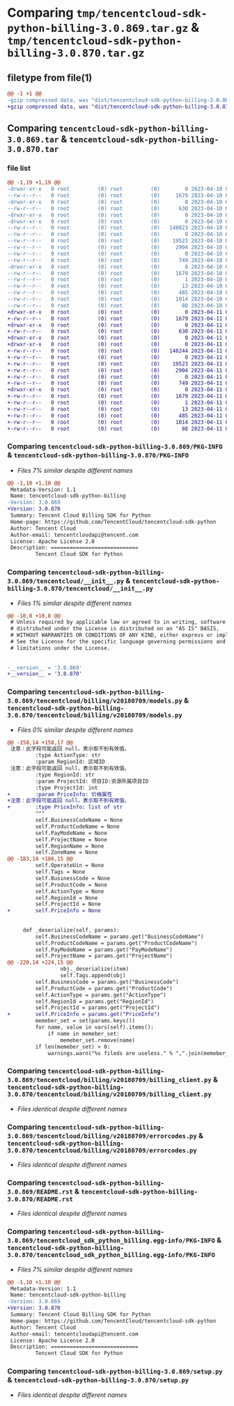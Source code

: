 # Comparing `tmp/tencentcloud-sdk-python-billing-3.0.869.tar.gz` & `tmp/tencentcloud-sdk-python-billing-3.0.870.tar.gz`

## filetype from file(1)

```diff
@@ -1 +1 @@
-gzip compressed data, was "dist/tencentcloud-sdk-python-billing-3.0.869.tar", last modified: Mon Apr 10 02:55:19 2023, max compression
+gzip compressed data, was "dist/tencentcloud-sdk-python-billing-3.0.870.tar", last modified: Tue Apr 11 03:20:41 2023, max compression
```

## Comparing `tencentcloud-sdk-python-billing-3.0.869.tar` & `tencentcloud-sdk-python-billing-3.0.870.tar`

### file list

```diff
@@ -1,19 +1,19 @@
-drwxr-xr-x   0 root         (0) root         (0)        0 2023-04-10 02:55:19.000000 tencentcloud-sdk-python-billing-3.0.869/
--rw-r--r--   0 root         (0) root         (0)     1679 2023-04-10 02:55:19.000000 tencentcloud-sdk-python-billing-3.0.869/PKG-INFO
-drwxr-xr-x   0 root         (0) root         (0)        0 2023-04-10 02:55:19.000000 tencentcloud-sdk-python-billing-3.0.869/tencentcloud/
--rw-r--r--   0 root         (0) root         (0)      630 2023-04-10 02:55:19.000000 tencentcloud-sdk-python-billing-3.0.869/tencentcloud/__init__.py
-drwxr-xr-x   0 root         (0) root         (0)        0 2023-04-10 02:55:19.000000 tencentcloud-sdk-python-billing-3.0.869/tencentcloud/billing/
-drwxr-xr-x   0 root         (0) root         (0)        0 2023-04-10 02:55:19.000000 tencentcloud-sdk-python-billing-3.0.869/tencentcloud/billing/v20180709/
--rw-r--r--   0 root         (0) root         (0)   148023 2023-04-10 02:55:19.000000 tencentcloud-sdk-python-billing-3.0.869/tencentcloud/billing/v20180709/models.py
--rw-r--r--   0 root         (0) root         (0)        0 2023-04-10 02:55:19.000000 tencentcloud-sdk-python-billing-3.0.869/tencentcloud/billing/v20180709/__init__.py
--rw-r--r--   0 root         (0) root         (0)    19523 2023-04-10 02:55:19.000000 tencentcloud-sdk-python-billing-3.0.869/tencentcloud/billing/v20180709/billing_client.py
--rw-r--r--   0 root         (0) root         (0)     2904 2023-04-10 02:55:19.000000 tencentcloud-sdk-python-billing-3.0.869/tencentcloud/billing/v20180709/errorcodes.py
--rw-r--r--   0 root         (0) root         (0)        0 2023-04-10 02:55:19.000000 tencentcloud-sdk-python-billing-3.0.869/tencentcloud/billing/__init__.py
--rw-r--r--   0 root         (0) root         (0)      749 2023-04-10 02:55:19.000000 tencentcloud-sdk-python-billing-3.0.869/README.rst
-drwxr-xr-x   0 root         (0) root         (0)        0 2023-04-10 02:55:19.000000 tencentcloud-sdk-python-billing-3.0.869/tencentcloud_sdk_python_billing.egg-info/
--rw-r--r--   0 root         (0) root         (0)     1679 2023-04-10 02:55:19.000000 tencentcloud-sdk-python-billing-3.0.869/tencentcloud_sdk_python_billing.egg-info/PKG-INFO
--rw-r--r--   0 root         (0) root         (0)        1 2023-04-10 02:55:19.000000 tencentcloud-sdk-python-billing-3.0.869/tencentcloud_sdk_python_billing.egg-info/dependency_links.txt
--rw-r--r--   0 root         (0) root         (0)       13 2023-04-10 02:55:19.000000 tencentcloud-sdk-python-billing-3.0.869/tencentcloud_sdk_python_billing.egg-info/top_level.txt
--rw-r--r--   0 root         (0) root         (0)      485 2023-04-10 02:55:19.000000 tencentcloud-sdk-python-billing-3.0.869/tencentcloud_sdk_python_billing.egg-info/SOURCES.txt
--rw-r--r--   0 root         (0) root         (0)     1014 2023-04-10 02:55:19.000000 tencentcloud-sdk-python-billing-3.0.869/setup.py
--rw-r--r--   0 root         (0) root         (0)       88 2023-04-10 02:55:19.000000 tencentcloud-sdk-python-billing-3.0.869/setup.cfg
+drwxr-xr-x   0 root         (0) root         (0)        0 2023-04-11 03:20:41.000000 tencentcloud-sdk-python-billing-3.0.870/
+-rw-r--r--   0 root         (0) root         (0)     1679 2023-04-11 03:20:41.000000 tencentcloud-sdk-python-billing-3.0.870/PKG-INFO
+drwxr-xr-x   0 root         (0) root         (0)        0 2023-04-11 03:20:41.000000 tencentcloud-sdk-python-billing-3.0.870/tencentcloud/
+-rw-r--r--   0 root         (0) root         (0)      630 2023-04-11 03:20:41.000000 tencentcloud-sdk-python-billing-3.0.870/tencentcloud/__init__.py
+drwxr-xr-x   0 root         (0) root         (0)        0 2023-04-11 03:20:41.000000 tencentcloud-sdk-python-billing-3.0.870/tencentcloud/billing/
+drwxr-xr-x   0 root         (0) root         (0)        0 2023-04-11 03:20:41.000000 tencentcloud-sdk-python-billing-3.0.870/tencentcloud/billing/v20180709/
+-rw-r--r--   0 root         (0) root         (0)   148244 2023-04-11 03:20:41.000000 tencentcloud-sdk-python-billing-3.0.870/tencentcloud/billing/v20180709/models.py
+-rw-r--r--   0 root         (0) root         (0)        0 2023-04-11 03:20:41.000000 tencentcloud-sdk-python-billing-3.0.870/tencentcloud/billing/v20180709/__init__.py
+-rw-r--r--   0 root         (0) root         (0)    19523 2023-04-11 03:20:41.000000 tencentcloud-sdk-python-billing-3.0.870/tencentcloud/billing/v20180709/billing_client.py
+-rw-r--r--   0 root         (0) root         (0)     2904 2023-04-11 03:20:41.000000 tencentcloud-sdk-python-billing-3.0.870/tencentcloud/billing/v20180709/errorcodes.py
+-rw-r--r--   0 root         (0) root         (0)        0 2023-04-11 03:20:41.000000 tencentcloud-sdk-python-billing-3.0.870/tencentcloud/billing/__init__.py
+-rw-r--r--   0 root         (0) root         (0)      749 2023-04-11 03:20:41.000000 tencentcloud-sdk-python-billing-3.0.870/README.rst
+drwxr-xr-x   0 root         (0) root         (0)        0 2023-04-11 03:20:41.000000 tencentcloud-sdk-python-billing-3.0.870/tencentcloud_sdk_python_billing.egg-info/
+-rw-r--r--   0 root         (0) root         (0)     1679 2023-04-11 03:20:41.000000 tencentcloud-sdk-python-billing-3.0.870/tencentcloud_sdk_python_billing.egg-info/PKG-INFO
+-rw-r--r--   0 root         (0) root         (0)        1 2023-04-11 03:20:41.000000 tencentcloud-sdk-python-billing-3.0.870/tencentcloud_sdk_python_billing.egg-info/dependency_links.txt
+-rw-r--r--   0 root         (0) root         (0)       13 2023-04-11 03:20:41.000000 tencentcloud-sdk-python-billing-3.0.870/tencentcloud_sdk_python_billing.egg-info/top_level.txt
+-rw-r--r--   0 root         (0) root         (0)      485 2023-04-11 03:20:41.000000 tencentcloud-sdk-python-billing-3.0.870/tencentcloud_sdk_python_billing.egg-info/SOURCES.txt
+-rw-r--r--   0 root         (0) root         (0)     1014 2023-04-11 03:20:41.000000 tencentcloud-sdk-python-billing-3.0.870/setup.py
+-rw-r--r--   0 root         (0) root         (0)       88 2023-04-11 03:20:41.000000 tencentcloud-sdk-python-billing-3.0.870/setup.cfg
```

### Comparing `tencentcloud-sdk-python-billing-3.0.869/PKG-INFO` & `tencentcloud-sdk-python-billing-3.0.870/PKG-INFO`

 * *Files 7% similar despite different names*

```diff
@@ -1,10 +1,10 @@
 Metadata-Version: 1.1
 Name: tencentcloud-sdk-python-billing
-Version: 3.0.869
+Version: 3.0.870
 Summary: Tencent Cloud Billing SDK for Python
 Home-page: https://github.com/TencentCloud/tencentcloud-sdk-python
 Author: Tencent Cloud
 Author-email: tencentcloudapi@tencent.com
 License: Apache License 2.0
 Description: ============================
         Tencent Cloud SDK for Python
```

### Comparing `tencentcloud-sdk-python-billing-3.0.869/tencentcloud/__init__.py` & `tencentcloud-sdk-python-billing-3.0.870/tencentcloud/__init__.py`

 * *Files 1% similar despite different names*

```diff
@@ -10,8 +10,8 @@
 # Unless required by applicable law or agreed to in writing, software
 # distributed under the License is distributed on an "AS IS" BASIS,
 # WITHOUT WARRANTIES OR CONDITIONS OF ANY KIND, either express or implied.
 # See the License for the specific language governing permissions and
 # limitations under the License.
 
 
-__version__ = '3.0.869'
+__version__ = '3.0.870'
```

### Comparing `tencentcloud-sdk-python-billing-3.0.869/tencentcloud/billing/v20180709/models.py` & `tencentcloud-sdk-python-billing-3.0.870/tencentcloud/billing/v20180709/models.py`

 * *Files 0% similar despite different names*

```diff
@@ -158,14 +158,17 @@
 注意：此字段可能返回 null，表示取不到有效值。
         :type ActionType: str
         :param RegionId: 区域ID
 注意：此字段可能返回 null，表示取不到有效值。
         :type RegionId: str
         :param ProjectId: 项目ID:资源所属项目ID
         :type ProjectId: int
+        :param PriceInfo: 价格属性
+注意：此字段可能返回 null，表示取不到有效值。
+        :type PriceInfo: list of str
         """
         self.BusinessCodeName = None
         self.ProductCodeName = None
         self.PayModeName = None
         self.ProjectName = None
         self.RegionName = None
         self.ZoneName = None
@@ -183,14 +186,15 @@
         self.OperateUin = None
         self.Tags = None
         self.BusinessCode = None
         self.ProductCode = None
         self.ActionType = None
         self.RegionId = None
         self.ProjectId = None
+        self.PriceInfo = None
 
 
     def _deserialize(self, params):
         self.BusinessCodeName = params.get("BusinessCodeName")
         self.ProductCodeName = params.get("ProductCodeName")
         self.PayModeName = params.get("PayModeName")
         self.ProjectName = params.get("ProjectName")
@@ -220,14 +224,15 @@
                 obj._deserialize(item)
                 self.Tags.append(obj)
         self.BusinessCode = params.get("BusinessCode")
         self.ProductCode = params.get("ProductCode")
         self.ActionType = params.get("ActionType")
         self.RegionId = params.get("RegionId")
         self.ProjectId = params.get("ProjectId")
+        self.PriceInfo = params.get("PriceInfo")
         memeber_set = set(params.keys())
         for name, value in vars(self).items():
             if name in memeber_set:
                 memeber_set.remove(name)
         if len(memeber_set) > 0:
             warnings.warn("%s fileds are useless." % ",".join(memeber_set))
```

### Comparing `tencentcloud-sdk-python-billing-3.0.869/tencentcloud/billing/v20180709/billing_client.py` & `tencentcloud-sdk-python-billing-3.0.870/tencentcloud/billing/v20180709/billing_client.py`

 * *Files identical despite different names*

### Comparing `tencentcloud-sdk-python-billing-3.0.869/tencentcloud/billing/v20180709/errorcodes.py` & `tencentcloud-sdk-python-billing-3.0.870/tencentcloud/billing/v20180709/errorcodes.py`

 * *Files identical despite different names*

### Comparing `tencentcloud-sdk-python-billing-3.0.869/README.rst` & `tencentcloud-sdk-python-billing-3.0.870/README.rst`

 * *Files identical despite different names*

### Comparing `tencentcloud-sdk-python-billing-3.0.869/tencentcloud_sdk_python_billing.egg-info/PKG-INFO` & `tencentcloud-sdk-python-billing-3.0.870/tencentcloud_sdk_python_billing.egg-info/PKG-INFO`

 * *Files 7% similar despite different names*

```diff
@@ -1,10 +1,10 @@
 Metadata-Version: 1.1
 Name: tencentcloud-sdk-python-billing
-Version: 3.0.869
+Version: 3.0.870
 Summary: Tencent Cloud Billing SDK for Python
 Home-page: https://github.com/TencentCloud/tencentcloud-sdk-python
 Author: Tencent Cloud
 Author-email: tencentcloudapi@tencent.com
 License: Apache License 2.0
 Description: ============================
         Tencent Cloud SDK for Python
```

### Comparing `tencentcloud-sdk-python-billing-3.0.869/setup.py` & `tencentcloud-sdk-python-billing-3.0.870/setup.py`

 * *Files identical despite different names*

